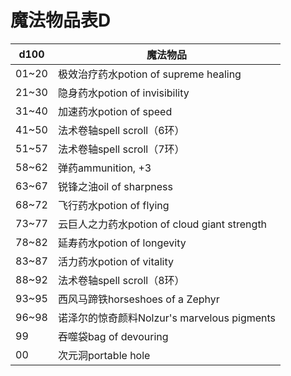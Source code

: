 # 魔法物品表D



| **d100** | **魔法物品**                              |
| -------- | ------------------------------------- |
| 01\~20   | 极效治疗药水potion of supreme healing       |
| 21\~30   | 隐身药水potion of invisibility            |
| 31\~40   | 加速药水potion of speed                   |
| 41\~50   | 法术卷轴spell scroll（6环）                  |
| 51\~57   | 法术卷轴spell scroll（7环）                  |
| 58\~62   | 弹药ammunition, +3                      |
| 63\~67   | 锐锋之油oil of sharpness                  |
| 68\~72   | 飞行药水potion of flying                  |
| 73\~77   | 云巨人之力药水potion of cloud giant strength |
| 78\~82   | 延寿药水potion of longevity               |
| 83\~87   | 活力药水potion of vitality                |
| 88\~92   | 法术卷轴spell scroll（8环）                  |
| 93\~95   | 西风马蹄铁horseshoes of a Zephyr           |
| 96\~98   | 诺泽尔的惊奇颜料Nolzur's marvelous pigments   |
| 99       | 吞噬袋bag of devouring                   |
| 00       | 次元洞portable hole                      |
